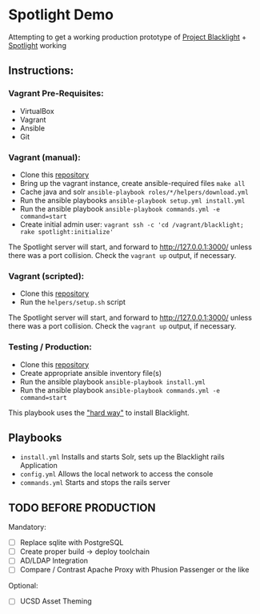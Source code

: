 # Spotlight Demo

Attempting to get a working production prototype of [Project Blacklight][BL] + [Spotlight][SL] working


## Instructions:

### Vagrant Pre-Requisites:

* VirtualBox
* Vagrant
* Ansible
* Git

### Vagrant (manual):

* Clone this [repository][GH]
* Bring up the vagrant instance, create ansible-required files `make all`
* Cache java and solr `ansible-playbook roles/*/helpers/download.yml`
* Run the ansible playbooks `ansible-playbook setup.yml install.yml`
* Run the ansible playbook `ansible-playbook commands.yml -e command=start`
* Create initial admin user: `vagrant ssh -c 'cd /vagrant/blacklight; rake spotlight:initialize'`

The Spotlight server will start, and forward to http://127.0.0.1:3000/ unless there was a port collision. Check the `vagrant up` output, if necessary.

### Vagrant (scripted):

* Clone this [repository][GH]
* Run the `helpers/setup.sh` script

The Spotlight server will start, and forward to http://127.0.0.1:3000/ unless there was a port collision. Check the `vagrant up` output, if necessary.

### Testing / Production:

* Clone this [repository][GH]
* Create appropriate ansible inventory file(s)
* Run the ansible playbook `ansible-playbook install.yml`
* Run the ansible playbook `ansible-playbook commands.yml -e command=start`


This playbook uses the ["hard way"][BLQS] to install Blacklight.


## Playbooks

* `install.yml` Installs and starts Solr, sets up the Blacklight rails Application
* `config.yml` Allows the local network to access the console
* `commands.yml` Starts and stops the rails server


## TODO BEFORE PRODUCTION

Mandatory:

- [ ] Replace sqlite with PostgreSQL
- [ ] Create proper build -> deploy toolchain
- [ ] AD/LDAP Integration
- [ ] Compare / Contrast Apache Proxy with Phusion Passenger or the like

Optional:

- [ ] UCSD Asset Theming

[BL]: http://projectblacklight.org
[SL]: https://github.com/projectblacklight/spotlight
[GH]: https://github.com/ucsdlib/spotlight-demo.git
[BLQS]: https://github.com/projectblacklight/blacklight/wiki/Quickstart
